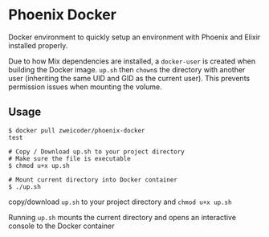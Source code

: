 # Phoenix Docker

Docker environment to quickly setup an environment with Phoenix and Elixir installed properly.

Due to how Mix dependencies are installed, a `docker-user` is created when building the Docker image. `up.sh` then `chown`s the directory with another user (inheriting the same UID and GID as the current user). This prevents permission issues when mounting the volume.

## Usage
```console
$ docker pull zweicoder/phoenix-docker
test
```

```console
# Copy / Download up.sh to your project directory
# Make sure the file is executable
$ chmod u+x up.sh

# Mount current directory into Docker container
$ ./up.sh
```

copy/download `up.sh` to your project directory and `chmod u+x up.sh`

Running `up.sh` mounts the current directory and opens an interactive console to the Docker container
